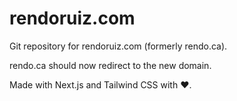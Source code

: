 # rendoruiz.com

Git repository for rendoruiz.com (formerly rendo.ca).

rendo.ca should now redirect to the new domain.

Made with Next.js and Tailwind CSS with ❤️.

